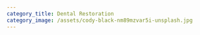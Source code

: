 ```yaml
---
category_title: Dental Restoration
category_image: /assets/cody-black-nm89mzvar5i-unsplash.jpg
---
```

